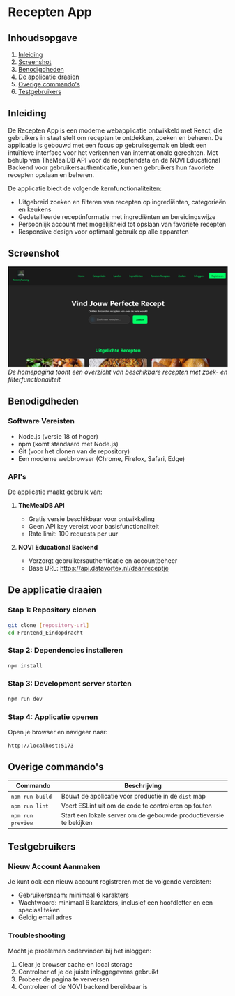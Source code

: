 # Recepten App
 
## Inhoudsopgave
1. [Inleiding](#inleiding)
2. [Screenshot](#screenshot)
3. [Benodigdheden](#benodigdheden)
4. [De applicatie draaien](#de-applicatie-draaien)
5. [Overige commando's](#overige-commandos)
6. [Testgebruikers](#testgebruikers)
 
## Inleiding
De Recepten App is een moderne webapplicatie ontwikkeld met React, die gebruikers in staat stelt om recepten te ontdekken, zoeken en beheren. De applicatie is gebouwd met een focus op gebruiksgemak en biedt een intuïtieve interface voor het verkennen van internationale gerechten. Met behulp van TheMealDB API voor de receptendata en de NOVI Educational Backend voor gebruikersauthenticatie, kunnen gebruikers hun favoriete recepten opslaan en beheren.
 
De applicatie biedt de volgende kernfunctionaliteiten:
- Uitgebreid zoeken en filteren van recepten op ingrediënten, categorieën en keukens
- Gedetailleerde receptinformatie met ingrediënten en bereidingswijze
- Persoonlijk account met mogelijkheid tot opslaan van favoriete recepten
- Responsive design voor optimaal gebruik op alle apparaten
 
## Screenshot
![Screenshot van de homepagina](/public/home.png)
*De homepagina toont een overzicht van beschikbare recepten met zoek- en filterfunctionaliteit*
 
 
## Benodigdheden
 
### Software Vereisten
- Node.js (versie 18 of hoger)
- npm (komt standaard met Node.js)
- Git (voor het clonen van de repository)
- Een moderne webbrowser (Chrome, Firefox, Safari, Edge)
 
### API's
De applicatie maakt gebruik van:
1. **TheMealDB API**
   - Gratis versie beschikbaar voor ontwikkeling
   - Geen API key vereist voor basisfunctionaliteit
   - Rate limit: 100 requests per uur
 
2. **NOVI Educational Backend**
   - Verzorgt gebruikersauthenticatie en accountbeheer
   - Base URL: https://api.datavortex.nl/daanreceptje
 
## De applicatie draaien
 
### Stap 1: Repository clonen
```bash
git clone [repository-url]
cd Frontend_Eindopdracht
```
 
### Stap 2: Dependencies installeren
```bash
npm install
```
 
### Stap 3: Development server starten
```bash
npm run dev
```
 
### Stap 4: Applicatie openen
Open je browser en navigeer naar:
```
http://localhost:5173
```
 
## Overige commando's
 
| Commando | Beschrijving |
|----------|--------------|
| `npm run build` | Bouwt de applicatie voor productie in de `dist` map |
| `npm run lint` | Voert ESLint uit om de code te controleren op fouten |
| `npm run preview` | Start een lokale server om de gebouwde productieversie te bekijken |
 
## Testgebruikers
 
### Nieuw Account Aanmaken
Je kunt ook een nieuw account registreren met de volgende vereisten:
- Gebruikersnaam: minimaal 6 karakters
- Wachtwoord: minimaal 6 karakters, inclusief een hoofdletter en een speciaal teken
- Geldig email adres
 
### Troubleshooting
Mocht je problemen ondervinden bij het inloggen:
1. Clear je browser cache en local storage
2. Controleer of je de juiste inloggegevens gebruikt
3. Probeer de pagina te verversen
4. Controleer of de NOVI backend bereikbaar is
#
